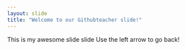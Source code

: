```yaml
---
layout: slide
title: "Welcome to our Githubteacher slide!"
---
```

This is my awesome slide slide
Use the left arrow to go back!
